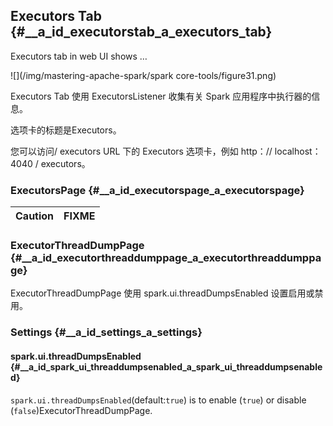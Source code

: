 ## Executors Tab {#__a_id_executorstab_a_executors_tab}

Executors tab in web UI shows …​

![](/img/mastering-apache-spark/spark core-tools/figure31.png)

Executors Tab 使用 ExecutorsListener 收集有关 Spark 应用程序中执行器的信息。

选项卡的标题是Executors。

您可以访问/ executors URL 下的 Executors 选项卡，例如 http：// localhost：4040 / executors。

### ExecutorsPage {#__a_id_executorspage_a_executorspage}

| Caution | FIXME |
| :--- | :--- |


### ExecutorThreadDumpPage {#__a_id_executorthreaddumppage_a_executorthreaddumppage}

ExecutorThreadDumpPage 使用 spark.ui.threadDumpsEnabled 设置启用或禁用。

### Settings {#__a_id_settings_a_settings}

#### spark.ui.threadDumpsEnabled {#__a_id_spark_ui_threaddumpsenabled_a_spark_ui_threaddumpsenabled}

`spark.ui.threadDumpsEnabled`\(default:`true`\) is to enable \(`true`\) or disable \(`false`\)ExecutorThreadDumpPage.









